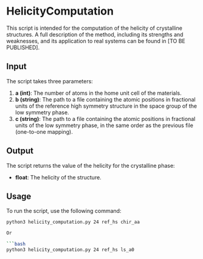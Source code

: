 # HelicityComputation

This script is intended for the computation of the helicity of crystalline structures. A full description of the method, including its strengths and weaknesses, and its application to real systems can be found in [TO BE PUBLISHED].

## Input

The script takes three parameters:

1. **a (int)**: The number of atoms in the home unit cell of the materials.
2. **b (string)**: The path to a file containing the atomic positions in fractional units of the reference high symmetry structure in the space group of the low symmetry phase.
3. **c (string)**: The path to a file containing the atomic positions in fractional units of the low symmetry phase, in the same order as the previous file (one-to-one mapping).

## Output

The script returns the value of the helicity for the crystalline phase:

- **float**: The helicity of the structure.

## Usage

To run the script, use the following command:

```bash
python3 helicity_computation.py 24 ref_hs chir_aa

Or

```bash
python3 helicity_computation.py 24 ref_hs ls_a0
